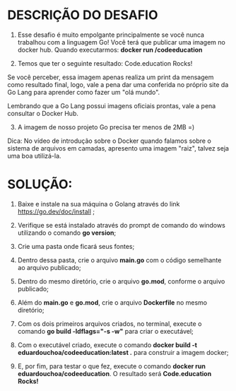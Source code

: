 <b><h1>DESCRIÇÃO DO DESAFIO</b></h1>

1) Esse desafio é muito empolgante principalmente se você nunca trabalhou com a linguagem Go!
Você terá que publicar uma imagem no docker hub. Quando executarmos: <b>docker run <seu-user>/codeeducation</b>

2) Temos que ter o seguinte resultado: Code.education Rocks!

Se você perceber, essa imagem apenas realiza um print da mensagem como resultado final, logo, vale a pena dar uma conferida no próprio site da Go Lang para aprender como fazer um "olá mundo".

Lembrando que a Go Lang possui imagens oficiais prontas, vale a pena consultar o Docker Hub.

3) A imagem de nosso projeto Go precisa ter menos de 2MB =)

Dica: No vídeo de introdução sobre o Docker quando falamos sobre o sistema de arquivos em camadas, apresento uma imagem "raiz", talvez seja uma boa utilizá-la.


<b><h1>SOLUÇÃO:</b></h1>

1) Baixe e instale na sua máquina o Golang através do link https://go.dev/doc/install ;

2) Verifique se está instalado através do prompt de comando do windows utilizando o comando <b>go version</b>;

3) Crie uma pasta onde ficará seus fontes;

4) Dentro dessa pasta, crie o arquivo <b>main.go</b> com o código semelhante ao arquivo publicado; 

5) Dentro do mesmo diretório, crie o arquivo <b>go.mod</b>, conforme o arquivo publicado;

6) Além do <b>main.go</b> e <b>go.mod</b>, crie o arquivo <b>Dockerfile</b> no mesmo diretório;

6) Com os dois primeiros arquivos criados, no terminal, execute o comando <b>go build -ldflags="-s -w"</b> para criar o executável;

7) Com o executável criado, execute o comando <b>docker build -t eduardouchoa/codeeducation:latest .</b> para construir a imagem docker;

8) E, por fim, para testar o que fez, execute o comando <b>docker run eduardouchoa/codeeducation</b>. O resultado será <b>Code.education Rocks!</b>



